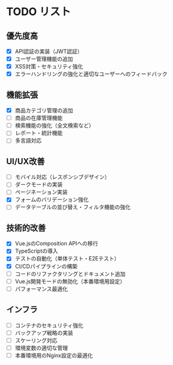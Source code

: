 # TODO リスト

## 優先度高

- [x] API認証の実装（JWT認証）
- [x] ユーザー管理機能の追加
- [x] XSS対策・セキュリティ強化
- [x] エラーハンドリングの強化と適切なユーザーへのフィードバック

## 機能拡張

- [x] 商品カテゴリ管理の追加
- [ ] 商品の在庫管理機能
- [ ] 検索機能の強化（全文検索など）
- [ ] レポート・統計機能
- [ ] 多言語対応

## UI/UX改善

- [ ] モバイル対応（レスポンシブデザイン）
- [ ] ダークモードの実装
- [ ] ページネーション実装
- [x] フォームのバリデーション強化
- [ ] データテーブルの並び替え・フィルタ機能の強化

## 技術的改善

- [x] Vue.jsのComposition APIへの移行
- [x] TypeScriptの導入
- [x] テストの自動化（単体テスト・E2Eテスト）
- [x] CI/CDパイプラインの構築
- [ ] コードのリファクタリングとドキュメント追加
- [ ] Vue.js開発モードの無効化（本番環境用設定）
- [ ] パフォーマンス最適化

## インフラ

- [ ] コンテナのセキュリティ強化
- [ ] バックアップ戦略の実装
- [ ] スケーリング対応
- [ ] 環境変数の適切な管理
- [ ] 本番環境用のNginx設定の最適化